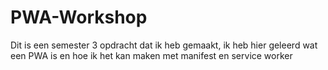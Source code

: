# PWA-Workshop
Dit is een semester 3 opdracht dat ik heb gemaakt, ik heb hier geleerd wat een PWA is en hoe ik het kan maken met manifest en service worker
